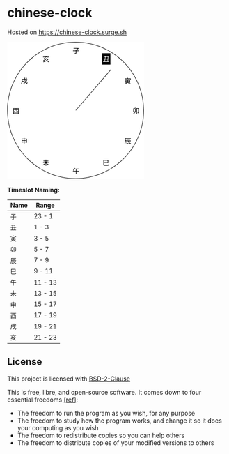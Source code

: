 # chinese-clock

Hosted on https://chinese-clock.surge.sh

![clock preview](./clock.png)

**Timeslot Naming:**

| Name | Range   |
| ---- | ------- |
| 子   | 23 - 1  |
| 丑   | 1 - 3   |
| 寅   | 3 - 5   |
| 卯   | 5 - 7   |
| 辰   | 7 - 9   |
| 巳   | 9 - 11  |
| 午   | 11 - 13 |
| 未   | 13 - 15 |
| 申   | 15 - 17 |
| 酉   | 17 - 19 |
| 戌   | 19 - 21 |
| 亥   | 21 - 23 |

## License

This project is licensed with [BSD-2-Clause](./LICENSE)

This is free, libre, and open-source software. It comes down to four essential freedoms [[ref]](https://seirdy.one/2021/01/27/whatsapp-and-the-domestication-of-users.html#fnref:2):

- The freedom to run the program as you wish, for any purpose
- The freedom to study how the program works, and change it so it does your computing as you wish
- The freedom to redistribute copies so you can help others
- The freedom to distribute copies of your modified versions to others

